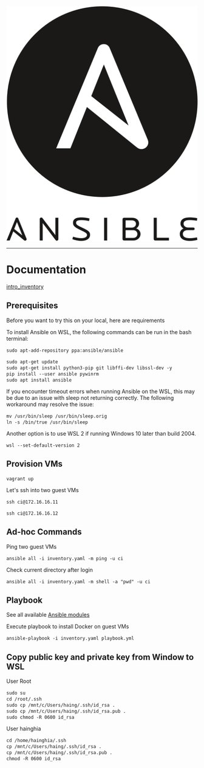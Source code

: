 ![Ansible Key Concepts](logo.svg?raw=true "logo.svg")
___

# Documentation

[intro_inventory](https://docs.ansible.com/ansible/latest/inventory_guide/intro_inventory.html)

## Prerequisites

Before you want to try this on your local, here are requirements

To install Ansible on WSL, the following commands can be run in the bash terminal:

```shell
sudo apt-add-repository ppa:ansible/ansible
```

```shell
sudo apt-get update
sudo apt-get install python3-pip git libffi-dev libssl-dev -y
pip install --user ansible pywinrm
sudo apt install ansible
```

If you encounter timeout errors when running Ansible on the WSL, this may be due to an issue with sleep not returning
correctly. The following workaround may resolve the issue:

```shell
mv /usr/bin/sleep /usr/bin/sleep.orig
ln -s /bin/true /usr/bin/sleep
```

Another option is to use WSL 2 if running Windows 10 later than build 2004.

```shell
wsl --set-default-version 2
```

## Provision VMs

```shell
vagrant up
```

Let's ssh into two guest VMs

```shell
ssh ci@172.16.16.11
```

```shell
ssh ci@172.16.16.12
```

## Ad-hoc Commands

Ping two guest VMs

```shell
ansible all -i inventory.yaml -m ping -u ci
```

Check current directory after login

```shell
ansible all -i inventory.yaml -m shell -a "pwd" -u ci
```

## Playbook

See all available  [Ansible modules](https://docs.ansible.com/ansible/2.9/modules/list_of_all_modules.html)

Execute playbook to install Docker on guest VMs

```shell
ansible-playbook -i inventory.yaml playbook.yml
```

## Copy public key and private key from Window to WSL

User Root

```shell
sudo su
cd /root/.ssh
sudo cp /mnt/c/Users/haing/.ssh/id_rsa .
sudo cp /mnt/c/Users/haing/.ssh/id_rsa.pub .
sudo chmod -R 0600 id_rsa
```

User hainghia

```shell
cd /home/hainghia/.ssh
cp /mnt/c/Users/haing/.ssh/id_rsa .
cp /mnt/c/Users/haing/.ssh/id_rsa.pub .
chmod -R 0600 id_rsa
```
